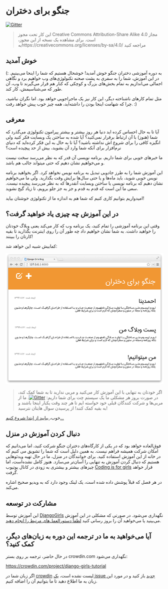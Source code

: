 # جنگو برای دختران

[![Gitter](https://badges.gitter.im/DjangoGirls/tutorial.svg)](https://gitter.im/DjangoGirls/tutorial)

> این کار تحت مجوز Creative Commons Attribution-Share Alike 4.0 مجاز است. برای مشاهده یک نسخه از این مجوز، بهhttps://creativecommons.org/licenses/by-sa/4.0/ مراجعه کنید

## خوش آمدید

به دوره آموزشی دختران جنگو خوش آمدید! خوشحال هستیم که شما را اینحا می‌بینیم. :) در این آموزش، شما را به سفری به پشت صحنه تکنولوژی‌های وب خواهیم برد و نگاهی اجمالی می‌اندازیم به تمام بخش‌های بزرگ و کوچکی که کنار هم قرار می‌گیرند تا وب، آن طور که می‌شناسیمش، کار کند.

مثل تمام کارهای ناشناخته دیگر، این کار نیز یک ماجراجویی خواهد بود. اما نگران نباشید، چرا که شهامت اینجا بودن را داشته‌اید، همه چیز خوب پیش خواهد رفت. :)

## معرفی

آیا تا به حال احساس کرده اید دنیا هر روز بیشتر و بیشتر پیرامون تکنولوژی می‌گذرد که شما (هنوز) با آن ارتباط برقرار نمی‌کنید؟ آیا شده به ساختن یک وبسایت فکر کنید ولی انگیزه کافی را برای شروع اش نداشته باشید؟ آیا تا به حال به این فکر کرده‌اید که دنیای نرم‌افزار برای آنکه شما وارد آن بشوید، بیش از حد پیچیده است؟

ما خبرهای خوبی برای شما داریم. برنامه نویسی آن قدر که به نظر می‌رسد سخت نیست و می‌خواهیم نشان دهیم که حتی میتواند جالب هم باشد.

این آموزش شما را به طرز جادویی تبدیل به برنامه نویس نخواهد کرد. اگر بخواهید برنامه نویس خوبی شوید، باید ماه‌ها و یا حتی سال‌ها برایش وقت بگذارید. ولی ما می‌خواهیم نشان دهیم که برنامه نویسی یا ساختن وبسایت آنقدرها که به نظر می‌رسد پیچیده نیست. سعی ما این است که قدم به قدم و جز به جز جلو برویم، تا زیاد گیج نشوید.

امیدواریم بتوانیم کاری کنیم که شما هم به اندازه ما از تکنولوژی خوشتان بیاید!

## در این آموزش چه چیزی یاد خواهید گرفت؟

وقتی این برنامه آموزشی را تمام کنید، یک برنامه وب که کار می‌کند یعنی وبلاگ خودتان را خواهید داشت. به شما نشان خواهیم داد چه طور آن را روی اینترنت بگذارید تا بقیه کارتان را ببینند!

کمابیش شبیه این خواهد شد:

![تصویر 0.1](images/application.png)

> اگر خودتان به تنهایی با این آموزش کار می‌کنید و مربی ندارید تا به شما کمک کند، در صورت بروز هر مشکلی ما یک سیستم چت برای شما داریم: [![Gitter](https://badges.gitter.im/DjangoGirls/tutorial.svg)](https://gitter.im/DjangoGirls/tutorial). ما از مربی‌ها و شرکت کنندگان قبلی خود خواسته ایم تا هر چند وقت یکبار اینجا باشند و به بقیه کمک کنند! از پرسیدن سوال هایتان نترسید!

خوب،[ بیایید از ابتدا شروع کنیم... ](./how_the_internet_works/README.md)

## دنبال کردن آموزش در منزل

فوق‌العاده خواهد بود که در یکی از کارگاه‌های دختران جنگو شرکت کنید، اما می‌دانیم که امکان شرکت همیشه فراهم نیست. به همین دلیل است که شما را تشویق می کنیم که در خانه از این آموزش استفاده کنید. برای خوانندگان در منزل، ما در حال تهیه ویدئوهایی هستیم که دنبال کردن آموزش به تنهایی را آسان‌‌تر می‌سازد. هنوز کامل نشده‌است، اما چیزهای بیشتر و بیشتری به زودی در کانال یوتیوب [Coding is for girls](https://www.youtube.com/channel/UC0hNd2uW8jTR5K3KBzRuG2A/feed) قرار خواهد گرفت.

در هر فصل که قبلاً پوشش داده شده است، یک لینک وجود دارد که به ویدیو صحیح اشاره می‌کند.

## مشارکت در توسعه

این آموزش توسط [DjangoGirls](https://djangogirls.org/) نگهداری می‌شود. در صورتی که مشکلی در این آموزش می‌بینید یا می‌خواهید آن را بروز رسانی کنید [لطفاً دستورالعمل‌های مرتبط را انجام دهید](https://github.com/DjangoGirls/tutorial/blob/master/README.md).

## آیا می‌خواهید به ما در ترجمه این دوره به زبان‌های دیگر، کمک کنید؟

در حال حاضر، ترجمه بر روی بستر crowdin.com نگهداری می‌شود:

https://crowdin.com/project/django-girls-tutorial

اگر زبان شما در [crowdin](https://crowdin.com/) لیست نشده است، [یک issue جدید](https://github.com/DjangoGirls/tutorial/issues/new) باز کنید و در مورد این زبان به ما اطلاع دهید تا ما بتوانیم آن را اضافه کنیم.